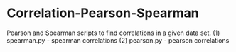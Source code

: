 # Correlation-Pearson-Spearman
Pearson and Spearman scripts to find correlations in a given data set.
(1) spearman.py - spearman correlations
(2) pearson.py - pearson correlations
